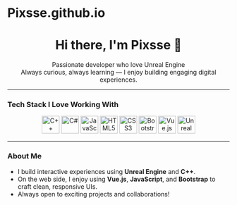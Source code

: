 # Pixsse.github.io

<h1 align="center">Hi there, I'm Pixsse 👋</h1>

<p align="center">
  Passionate developer who love Unreal Engine <br>
  Always curious, always learning — I enjoy building engaging digital experiences.
</p>

---

### Tech Stack I Love Working With

<p align="center">
  <img src="https://cdn.jsdelivr.net/gh/devicons/devicon/icons/cplusplus/cplusplus-original.svg" alt="C++" width="40" height="40"/>

  <img src="https://cdn.jsdelivr.net/gh/devicons/devicon/icons/csharp/csharp-original.svg" alt="C#" width="40" height="40"/>

  <img src="https://cdn.jsdelivr.net/gh/devicons/devicon/icons/javascript/javascript-original.svg" alt="JavaScript" width="40" height="40"/>

  <img src="https://cdn.jsdelivr.net/gh/devicons/devicon/icons/html5/html5-original.svg" alt="HTML5" width="40" height="40"/>

  <img src="https://cdn.jsdelivr.net/gh/devicons/devicon/icons/css3/css3-original.svg" alt="CSS3" width="40" height="40"/>

  <img src="https://cdn.jsdelivr.net/gh/devicons/devicon/icons/bootstrap/bootstrap-original.svg" alt="Bootstrap" width="40" height="40"/>

  <img src="https://cdn.jsdelivr.net/gh/devicons/devicon/icons/vuejs/vuejs-original.svg" alt="Vue.js" width="40" height="40"/>

  <img src="https://img.icons8.com/ios-filled/50/000000/unreal-engine.png" alt="Unreal Engine" width="40" height="40"/>

</p>

---

### About Me

- I build interactive experiences using **Unreal Engine** and **C++**.
- On the web side, I enjoy using **Vue.js**, **JavaScript**, and **Bootstrap** to craft clean, responsive UIs.
- Always open to exciting projects and collaborations!
